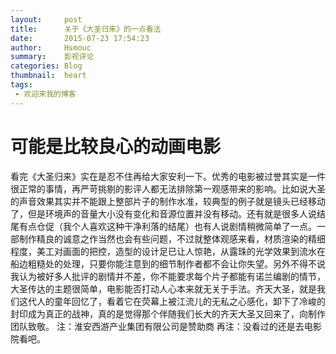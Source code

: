 ```yaml
---
layout:     post
title:      关于《大圣归来》的一点看法
date:       2015-07-23 17:54:23
author:     Hsmouc
summary:    影视评论
categories: Blog
thumbnail:  heart
tags:
 - 欢迎来我的博客
---
```

<h1>可能是比较良心的动画电影</h1>
<p>看完《大圣归来》实在是忍不住再给大家安利一下。优秀的电影被过誉其实是一件很正常的事情，再严苛挑剔的影评人都无法排除第一观感带来的影响。比如说大圣的声音效果其实并不能跟上整部片子的制作水准，较典型的例子就是镜头已经移动了，但是环境声的音量大小没有变化和音源位置并没有移动。还有就是很多人说结尾有点仓促（我个人喜欢这种干净利落的结尾）也有人说剧情稍微简单了一点。一部制作精良的诚意之作当然也会有些问题，不过就整体观感来看，材质渲染的精细程度，美工对画面的把控，造型的设计足已让人惊艳，从露珠的光学效果到流水在船边粗糙处的处理，只要你能注意到的细节制作者都不会让你失望。另外不得不说我认为被好多人批评的剧情并不差，你不能要求每个片子都能有诺兰编剧的情节，大圣传达的主题很简单，电影能否打动人心本来就无关于手法。齐天大圣，就是我们这代人的童年回忆了，看着它在荧幕上被江流儿的无私之心感化，卸下了冷峻的封印成为真正的战神，真的是觉得那个伴随我们长大的齐天大圣又回来了，向制作团队致敬。 注：淮安西游产业集团有限公司是赞助商 再注：没看过的还是去电影院看吧。
</p>
